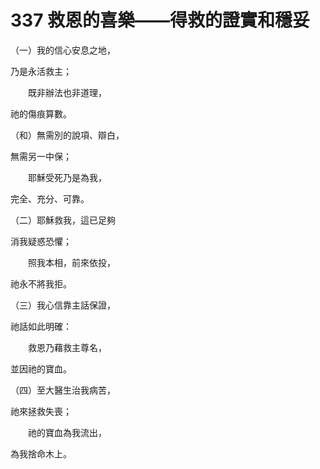 # 337 救恩的喜樂——得救的證實和穩妥

（一）我的信心安息之地，

乃是永活救主；

　　既非辦法也非道理，

祂的傷痕算數。

（和）無需別的說項、辯白，

無需另一中保；

　　耶穌受死乃是為我，

完全、充分、可靠。

（二）耶穌救我，這已足夠

消我疑惑恐懼；

　　照我本相，前來依投，

祂永不將我拒。

（三）我心信靠主話保證，

祂話如此明確：

　　救恩乃藉救主尊名，

並因祂的寶血。

（四）至大醫生治我病苦，

祂來拯救失喪；

　　祂的寶血為我流出，

為我捨命木上。

